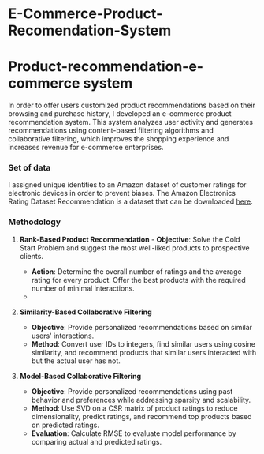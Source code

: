 # E-Commerce-Product-Recomendation-System
# Product-recommendation-e-commerce system
In order to offer users customized product recommendations based on their browsing and purchase history, I developed an e-commerce product recommendation system. This system analyzes user activity and generates recommendations using content-based filtering algorithms and collaborative filtering, which improves the shopping experience and increases revenue for e-commerce enterprises.


### Set of data
I assigned unique identities to an Amazon dataset of customer ratings for electronic devices in order to prevent biases. The Amazon Electronics Rating Dataset Recommendation is a dataset that can be downloaded [here](https://www.kaggle.com/datasets/vibivij/download?datasetVersionNumber=1).

### Methodology

1. **Rank-Based Product Recommendation** - **Objective**: Solve the Cold Start Problem and suggest the most well-liked products to prospective clients.
   - **Action**: Determine the overall number of ratings and the average rating for every product. Offer the best products with the required number of minimal interactions.
   - 
2. **Similarity-Based Collaborative Filtering**
   - **Objective**: Provide personalized recommendations based on similar users' interactions.
   - **Method**: Convert user IDs to integers, find similar users using cosine similarity, and recommend products that similar users interacted with but the actual user has not.

3. **Model-Based Collaborative Filtering**
   - **Objective**: Provide personalized recommendations using past behavior and preferences while addressing sparsity and scalability.
   - **Method**: Use SVD on a CSR matrix of product ratings to reduce dimensionality, predict ratings, and recommend top products based on predicted ratings.
   - **Evaluation**: Calculate RMSE to evaluate model performance by comparing actual and predicted ratings.
